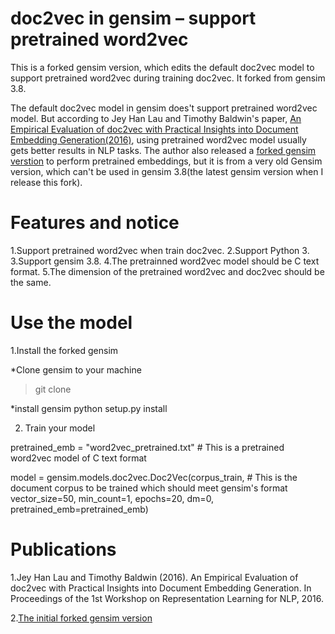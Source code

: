 doc2vec in gensim – support pretrained word2vec
==================================

This is a forked gensim version, which edits the default doc2vec model to support pretrained word2vec during training doc2vec. It forked from gensim 3.8.

The default doc2vec model in gensim does't support pretrained word2vec model. But according to Jey Han Lau and Timothy Baldwin's paper, [An Empirical Evaluation of doc2vec with Practical Insights into Document Embedding Generation(2016)](https://arxiv.org/abs/1607.05368), using pretrained word2vec model usually gets better results in NLP tasks. The author also released a [forked gensim verstion](https://github.com/jhlau/gensim) to perform pretrained embeddings, but it is from a very old Gensim version, which can't be used in gensim 3.8(the latest gensim version when I release this fork).




Features and notice
=============
1.Support pretrained word2vec when train doc2vec.
2.Support Python 3.
3.Support gensim 3.8.
4.The pretrainned word2vec model should be C text format.
5.The dimension of the pretrained word2vec and doc2vec should be the same.




Use the model
=============

1.Install the forked gensim

*Clone gensim to your machine
>git clone 

*install gensim
python setup.py install


2. Train your model 


pretrained_emb = "word2vec_pretrained.txt" # This is a pretrained word2vec model of C text format

model = gensim.models.doc2vec.Doc2Vec(corpus_train,  # This is the document corpus to be trained which should meet gensim's format
                                      vector_size=50,
                                      min_count=1, epochs=20, 
                                      dm=0,
                                      pretrained_emb=pretrained_emb) 



Publications
=============

1.Jey Han Lau and Timothy Baldwin (2016). An Empirical Evaluation of doc2vec with Practical Insights into Document Embedding Generation. In Proceedings of the 1st Workshop on Representation Learning for NLP, 2016.

2.[The initial forked gensim version](https://github.com/jhlau/gensim)
